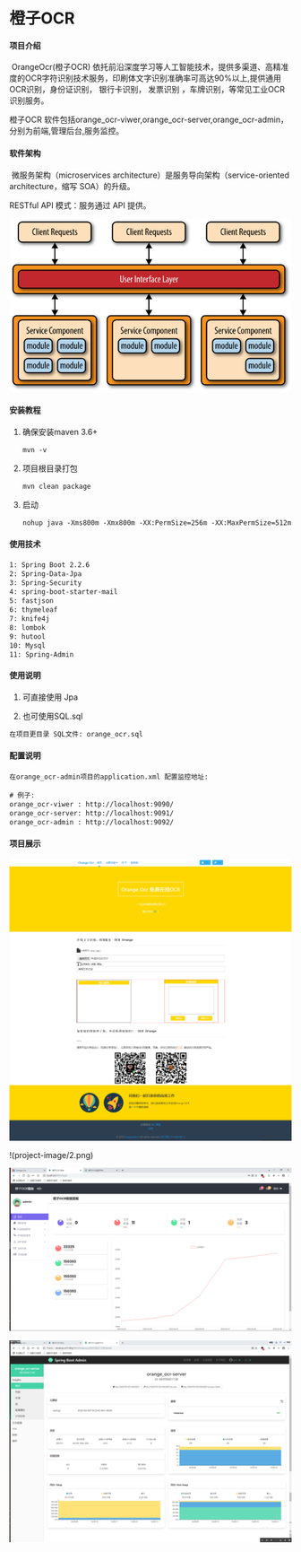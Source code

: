 # 橙子OCR

#### 项目介绍
​        OrangeOcr(橙子OCR) 依托前沿深度学习等人工智能技术，提供多渠道、高精准度的OCR字符识别技术服务，印刷体文字识别准确率可高达90%以上,提供通用OCR识别，身份证识别， 银行卡识别， 发票识别 ，车牌识别，等常见工业OCR识别服务。

橙子OCR 软件包括orange_ocr-viwer,orange_ocr-server,orange_ocr-admin，分别为前端,管理后台,服务监控。

#### 软件架构

​       微服务架构（microservices architecture）是服务导向架构（service-oriented architecture，缩写 SOA）的升级。

 RESTful API 模式：服务通过 API 提供。

<img src="project-image/1.png" style="zoom: 80%;" />


#### 安装教程

1. 确保安装maven 3.6+  

   ```xml
   mvn -v
   ```

2. 项目根目录打包

   ```xml
   mvn clean package
   ```

3. 启动

   ```xml
   nohup java -Xms800m -Xmx800m -XX:PermSize=256m -XX:MaxPermSize=512m -XX:MaxNewSize=512m -jar xxxjar
   ```

#### 使用技术

```
1: Spring Boot 2.2.6
2: Spring-Data-Jpa
3: Spring-Security
4: spring-boot-starter-mail
5: fastjson
6: thymeleaf
7: knife4j
8: lombok
9: hutool
10: Mysql
11: Spring-Admin
```


#### 使用说明

1. 可直接使用 Jpa

3.  也可使用SQL.sql

   ```xml
   在项目更目录 SQL文件: orange_ocr.sql
   ```
   

#### 配置说明

```
在orange_ocr-admin项目的application.xml 配置监控地址:

# 例子:
orange_ocr-viwer : http://localhost:9090/
orange_ocr-server: http://localhost:9091/
orange_ocr-admin : http://localhost:9092/
```

#### 项目展示

![](project-image/13.jpg)

 !(project-image/2.png)

![](project-image/7.png)

![](project-image/12.png)